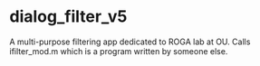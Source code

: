 # dialog_filter_v5
A multi-purpose filtering app dedicated to ROGA lab at OU.
Calls ifilter_mod.m which is a program written by someone else.

